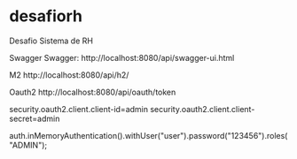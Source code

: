 # desafiorh
Desafio Sistema de RH

Swagger
Swagger: http://localhost:8080/api/swagger-ui.html

M2
http://localhost:8080/api/h2/

Oauth2
http://localhost:8080/api/oauth/token

security.oauth2.client.client-id=admin
security.oauth2.client.client-secret=admin

auth.inMemoryAuthentication().withUser("user").password("123456").roles("ADMIN");
